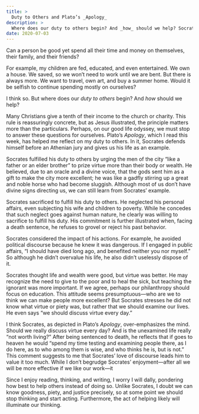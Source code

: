 ```yaml
---
title: >
  Duty to Others and Plato’s _Apology_
description: >
  Where does our duty to others begin? And _how_ should we help? Socrates’ life, as presented in Plato’s _Apology_, provides material for reflection.
date: 2020-07-03
---
```


Can a person be good yet spend all their time and money on themselves, their family, and their friends?

For example, my children are fed, educated, and even entertained. We own a house. We saved, so we won’t need to work until we are bent. But there is always more. We want to travel, own art, and buy a summer home. Would it be selfish to continue spending mostly on ourselves?

I think so. But where does our _duty to others_ begin? And _how_ should we help?

Many Christians give a tenth of their income to the church or charity. This rule is reassuringly concrete, but as Jesus illustrated, the principle matters more than the particulars. Perhaps, on our good life odyssey, we must stop to answer these questions for ourselves. Plato’s _Apology_, which I read this week, has helped me reflect on my duty to others. In it, Socrates defends himself before an Athenian jury and gives us his life as an example.

Socrates fulfilled his duty to others by urging the men of the city “like a father or an elder brother” to prize virtue more than their body or wealth. He believed, due to an oracle and a divine voice, that the gods sent him as a gift to make the city more excellent; he was like a gadfly stirring up a great and noble horse who had become sluggish. Although most of us don’t have divine signs directing us, we can still learn from Socrates’ example.

Socrates sacrificed to fulfill his duty to others. He neglected his personal affairs, even subjecting his wife and children to poverty. While he concedes that such neglect goes against human nature, he clearly was willing to sacrifice to fulfill his duty.  His commitment is further illustrated when, facing a death sentence, he refuses to grovel or reject his past behavior.

Socrates considered the impact of his actions. For example, he avoided political discourse because he knew it was dangerous. If I engaged in public affairs, “I should have died long ago, and benefited neither you nor myself.” So although he didn’t overvalue his life, he also didn’t uselessly dispose of it.

Socrates thought life and wealth were good, but virtue was better. He may recognize the need to give to the poor and to heal the sick, but teaching the ignorant was more important. If we agree, perhaps our philanthropy should focus on education. This attitude seems presumptuous—who are we to think we can make people more excellent? But Socrates stresses he did not know what virtue or piety was, but rather that we should examine our lives. He even says “we should discuss virtue every day.”

I think Socrates, as depicted in Plato’s _Apology_, over-emphasizes the mind. Should we really discuss virtue every day? And is the unexamined life really “not worth living?” After being sentenced to death, he reflects that if goes to heaven he would “spend my time testing and examining people there, as I do here, as to who among them is wise, and who thinks he is, but is not.” This comment suggests to me that Socrates’ love of discourse leads him to value it too much. While I don’t begrudge Socrates’ enjoyment—after all we will be more effective if we like our work—it

Since I enjoy reading, thinking, and writing, I worry I will dally, pondering how best to help others instead of doing so. Unlike Socrates, I doubt we can know goodness, piety, and justice precisely, so at some point we should stop thinking and start acting. Furthermore, the act of helping likely will illuminate our thinking.
